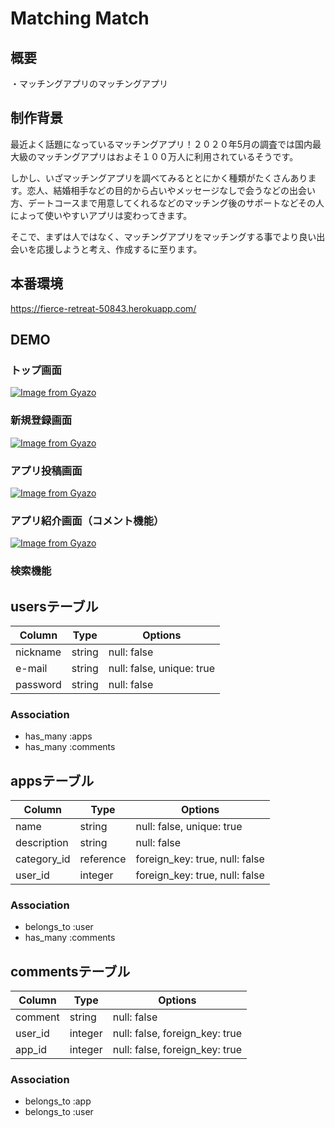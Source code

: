 # Matching Match

## 概要
・マッチングアプリのマッチングアプリ

## 制作背景
最近よく話題になっているマッチングアプリ！２０２０年5月の調査では国内最大級のマッチングアプリはおよそ１００万人に利用されているそうです。

しかし、いざマッチングアプリを調べてみるととにかく種類がたくさんあります。恋人、結婚相手などの目的から占いやメッセージなしで会うなどの出会い方、デートコースまで用意してくれるなどのマッチング後のサポートなどその人によって使いやすいアプリは変わってきます。

そこで、まずは人ではなく、マッチングアプリをマッチングする事でより良い出会いを応援しようと考え、作成するに至ります。

## 本番環境
https://fierce-retreat-50843.herokuapp.com/

## DEMO
### トップ画面
[![Image from Gyazo](https://i.gyazo.com/5e9421b7f5889666248987126d7978a8.png)](https://gyazo.com/5e9421b7f5889666248987126d7978a8)

### 新規登録画面
[![Image from Gyazo](https://i.gyazo.com/d3d2ca9d370407f3c1f8fb7509918cf4.png)](https://gyazo.com/d3d2ca9d370407f3c1f8fb7509918cf4)

### アプリ投稿画面
[![Image from Gyazo](https://i.gyazo.com/5077c30865d880e8bd665e3525963114.png)](https://gyazo.com/5077c30865d880e8bd665e3525963114)

### アプリ紹介画面（コメント機能）
[![Image from Gyazo](https://i.gyazo.com/4e8d3425018d1c3ae658e11dc63a1eb1.gif)](https://gyazo.com/4e8d3425018d1c3ae658e11dc63a1eb1)

### 検索機能


## usersテーブル
|Column|Type|Options|
|------|----|-------|
|nickname|string|null: false|
|e-mail|string|null: false, unique: true|
|password|string|null: false|
### Association
- has_many :apps
- has_many :comments

## appsテーブル
|Column|Type|Options|
|------|----|-------|
|name|string|null: false, unique: true|
|description|string|null: false|
|category_id|reference|foreign_key: true, null: false|
|user_id|integer|foreign_key: true, null: false|
### Association
- belongs_to :user
- has_many :comments

## commentsテーブル
|Column|Type|Options|
|------|----|-------|
|comment|string|null: false|
|user_id|integer|null: false, foreign_key: true|
|app_id|integer|null: false, foreign_key: true|
### Association
- belongs_to :app
- belongs_to :user

